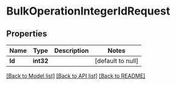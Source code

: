 # BulkOperationIntegerIdRequest

## Properties
Name | Type | Description | Notes
------------ | ------------- | ------------- | -------------
**Id** | **int32** |  | [default to null]

[[Back to Model list]](../README.md#documentation-for-models) [[Back to API list]](../README.md#documentation-for-api-endpoints) [[Back to README]](../README.md)

